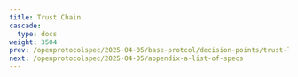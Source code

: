 ```yaml
---
title: Trust Chain
cascade:
  type: docs
weight: 3504
prev: /openprotocolspec/2025-04-05/base-protcol/decision-points/trust-levels
next: /openprotocolspec/2025-04-05/appendix-a-list-of-specs
---
```

